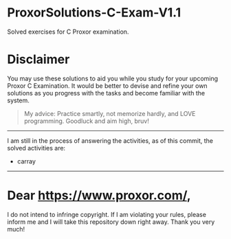 # ProxorSolutions-C-Exam-V1.1
Solved exercises for C Proxor examination.

# Disclaimer
You may use these solutions to aid you while you study for your upcoming Proxor C Examination. It would be better to devise and refine your own solutions as you progress with the tasks and become familiar with the system.

> My advice: Practice smartly, not memorize hardly, and LOVE programming. Goodluck and aim high, bruv!

---
I am still in the process of answering the activities, as of this commit, the solved activities are:
- carray
---

# Dear https://www.proxor.com/,
I do not intend to infringe copyright. If I am violating your rules, please inform me and I will take this repository down right away. Thank you very much!
